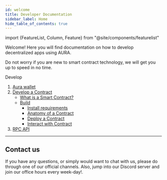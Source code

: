 ```yaml
---
id: welcome
title: Developer Documentation
sidebar_label: Home
hide_table_of_contents: true
---
```

import {FeatureList, Column, Feature} from "@site/components/featurelist"


Welcome! Here you will find documentation on how to develop decentralized apps using AURA.

Do not worry if you are new to smart contract technology, we will get you up to speed in no time.

Develop
1. [Aura wallet](1.wallet-creating.md)
2. [Develop a Contract]()
   - [What is a Smart Contract?](contracts/0.whatiscontract.md)
   - [Build]()
     - [Install requirements](./contracts/1.introduction.md)
     - [Anatomy of a Contract](./contracts/2.anatomy.md)
     - [Deploy a Contract](./contracts/3.deploy.md)
     - [Interact with Contract](./contracts/4.interaction)
3. [RPC API](./RPC/0.rpc.md)
---

## Contact us

If you have any questions, or simply would want to chat with us, please do through one of our official channels. Also, jump into our Discord server and join our office hours every week-day!.
